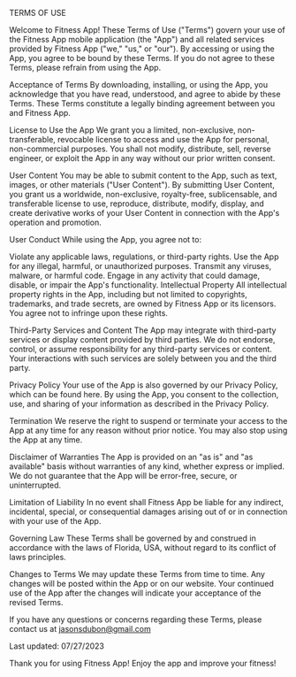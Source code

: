 TERMS OF USE

Welcome to Fitness App! These Terms of Use ("Terms") govern your use of the Fitness App mobile application (the "App") and all related services provided by Fitness App ("we," "us," or "our"). By accessing or using the App, you agree to be bound by these Terms. If you do not agree to these Terms, please refrain from using the App.

Acceptance of Terms By downloading, installing, or using the App, you acknowledge that you have read, understood, and agree to abide by these Terms. These Terms constitute a legally binding agreement between you and Fitness App.

License to Use the App We grant you a limited, non-exclusive, non-transferable, revocable license to access and use the App for personal, non-commercial purposes. You shall not modify, distribute, sell, reverse engineer, or exploit the App in any way without our prior written consent.

User Content You may be able to submit content to the App, such as text, images, or other materials ("User Content"). By submitting User Content, you grant us a worldwide, non-exclusive, royalty-free, sublicensable, and transferable license to use, reproduce, distribute, modify, display, and create derivative works of your User Content in connection with the App's operation and promotion.

User Conduct While using the App, you agree not to:

Violate any applicable laws, regulations, or third-party rights. Use the App for any illegal, harmful, or unauthorized purposes. Transmit any viruses, malware, or harmful code. Engage in any activity that could damage, disable, or impair the App's functionality. Intellectual Property All intellectual property rights in the App, including but not limited to copyrights, trademarks, and trade secrets, are owned by Fitness App or its licensors. You agree not to infringe upon these rights.

Third-Party Services and Content The App may integrate with third-party services or display content provided by third parties. We do not endorse, control, or assume responsibility for any third-party services or content. Your interactions with such services are solely between you and the third party.

Privacy Policy Your use of the App is also governed by our Privacy Policy, which can be found here. By using the App, you consent to the collection, use, and sharing of your information as described in the Privacy Policy.

Termination We reserve the right to suspend or terminate your access to the App at any time for any reason without prior notice. You may also stop using the App at any time.

Disclaimer of Warranties The App is provided on an "as is" and "as available" basis without warranties of any kind, whether express or implied. We do not guarantee that the App will be error-free, secure, or uninterrupted.

Limitation of Liability In no event shall Fitness App be liable for any indirect, incidental, special, or consequential damages arising out of or in connection with your use of the App.

Governing Law These Terms shall be governed by and construed in accordance with the laws of Florida, USA, without regard to its conflict of laws principles.

Changes to Terms We may update these Terms from time to time. Any changes will be posted within the App or on our website. Your continued use of the App after the changes will indicate your acceptance of the revised Terms.

If you have any questions or concerns regarding these Terms, please contact us at jasonsdubon@gmail.com

Last updated: 07/27/2023

Thank you for using Fitness App! Enjoy the app and improve your fitness!
